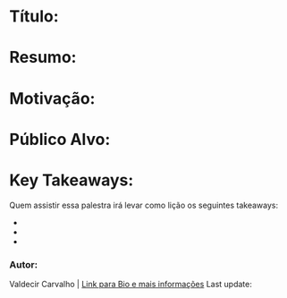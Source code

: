 # Título: 


# Resumo:


# Motivação:


# Público Alvo:


# Key Takeaways:

Quem assistir essa palestra irá levar como lição os seguintes takeaways:

+ 
+ 
+ 

### Autor:

Valdecir Carvalho | [Link para Bio e mais informações](https://github.com/valdecircarvalho/callforpapers/blob/master/bio.md)
Last update: 

